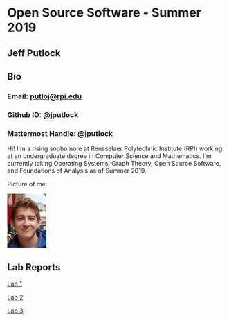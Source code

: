 # Open Source Software - Summer 2019
## Jeff Putlock

## Bio

### Email: putloj@rpi.edu
### Github ID: @jputlock
### Mattermost Handle: @jputlock

Hi! I'm a rising sophomore at Rensselaer Polytechnic Institute (RPI) working at an undergraduate degree in Computer Science and Mathematics. I'm currently taking Operating Systems, Graph Theory, Open Source Software, and Foundations of Analysis as of Summer 2019.

Picture of me:

![jeff](labs/lab01/images/joff.png)


## Lab Reports

[Lab 1](labs/lab01/lab01.md)

[Lab 2](labs/lab02/lab02.md)

[Lab 3](labs/lab03/lab03.md)
